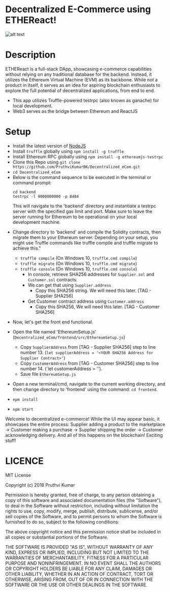 # Decentralized E-Commerce using ETHEReact!

![alt text](https://github.com/PruthviKumarBK/Decentralized_eCom/blob/master/ETHEReact.png)

# Description
ETHEReact is a full-stack DApp, showcasing e-commerce capabilities without relying on any traditional database for the backend. Instead, it utilizes the Ethereum Virtual Machine (EVM) as its backbone. While not a product in itself, it serves as an idea for aspiring blockchain enthusiasts to explore the full potential of decentralized applications, from end to end.

- This app utilizes Truffle-powered testrpc (also known as ganache) for local development. 
- Web3 serves as the bridge between Ethereum and ReactJS

# Setup
- Install the latest version of [NodeJS](https://nodejs.org/en/)
- Install `truffle` globally using `npm install -g truffle` 
- Install Ethereum RPC globally using `npm install -g ethereumjs-testrpc` 
- Clone this Repo using `git clone https://github.com/PruthviKumarBK/Decentralized_eCom.git` 
- `cd Decentralized_eCom` 
- Below is the command sequence to be executed in the terminal or command prompt:
  ```
  cd backend
  testrpc -l 9000000000 -p 8484
  ```
  This will navigate to the 'backend' directory and instantiate a testrpc server with the specified gas limit and port. Make sure to leave the server running for Ethereum to be operational on your local development machine.

*  Change directory to 'backend' and compile the Solidity contracts, then migrate them to your Ethereum server. Depending on your setup, you might use Truffle commands like truffle compile and truffle migrate to achieve this."
    * `truffle compile` (On Windows 10, `truffle.cmd compile`)
    * `truffle migrate` (On Windows 10, `truffle.cmd migrate`)
    * `truffle console` (On Windows 10, `truffle.cmd console`)
        * In console, retrieve SHA256 addresses for `Supplier.sol` and `Customer.sol` contracts.
        * We can get that using `Supplier.address`
            * Copy this SHA256 string. We will need this later. [TAG - Supplier SHA256]
        * Get Customer contract address using `Customer.address` 
            * Copy this SHA256, We will need this later. [TAG - Customer SHA256]

* Now, let's get the front end functional.
* Open the file named 'EthereumSetup.js' (`Decentralized_eCom/frontend/src/EthereumSetup.js`)
    * Copy `SupplierAddress` from [TAG - Supplier SHA256] step to line number 13. (`let supplierAddress = '<YOUR SHA256 Address for Supplier Contract>'`)
    * Copy `CustomerAddress` from [TAG - Customer SHA256] step to line number 14. (`let customerAddress = '<YOUR SHA256 Address for Customer Contract>').
    * Save file `EthereumSetup.js`
* Open a new terminal/cmd, navigate to the current working directory, and then change directory to 'frontend' using the command: `cd frontend`.
* `npm install`
* `npm start`

Welcome to decentralized e-commerce! While the UI may appear basic, it showcases the entire process: Supplier adding a product to the marketplace -> Customer making a purchase -> Supplier shipping the order -> Customer acknowledging delivery. And all of this happens on the blockchain! Exciting stuff!

# LICENCE
MIT License

Copyright (c) 2018 Pruthvi Kumar

Permission is hereby granted, free of charge, to any person obtaining a copy of this software and associated documentation files (the "Software"), to deal in the Software without restriction, including without limitation the rights to use, copy, modify, merge, publish, distribute, sublicense, and/or sell copies of the Software, and to permit persons to whom the Software is furnished to do so, subject to the following conditions:

The above copyright notice and this permission notice shall be included in all copies or substantial portions of the Software.

THE SOFTWARE IS PROVIDED "AS IS", WITHOUT WARRANTY OF ANY KIND, EXPRESS OR IMPLIED, INCLUDING BUT NOT LIMITED TO THE WARRANTIES OF MERCHANTABILITY, FITNESS FOR A PARTICULAR PURPOSE AND NONINFRINGEMENT. IN NO EVENT SHALL THE AUTHORS OR COPYRIGHT HOLDERS BE LIABLE FOR ANY CLAIM, DAMAGES OR OTHER LIABILITY, WHETHER IN AN ACTION OF CONTRACT, TORT OR OTHERWISE, ARISING FROM,
OUT OF OR IN CONNECTION WITH THE SOFTWARE OR THE USE OR OTHER DEALINGS IN THE SOFTWARE.




























